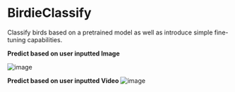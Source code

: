 # BirdieClassify
Classify birds based on a pretrained model as well as introduce simple fine-tuning capabilities.

**Predict based on user inputted Image**

![image](https://github.com/neekeshpanchal/BirdieClassify/assets/80868396/5e10ed8e-bcf8-4f0c-8d67-997b71f448e1)


**Predict based on user inputted Video**
![image](https://github.com/neekeshpanchal/BirdieClassify/assets/80868396/1d74c1d9-866b-421a-93aa-bfd1e511a58d)
